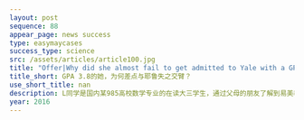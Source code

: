 ```yaml
---
layout: post
sequence: 88
appear_page: news success
type: easymaycases
success_type: science
src: /assets/articles/article100.jpg
title: "Offer|Why did she almost fail to get admitted to Yale with a GPA 3.8/4.0?"
title_short: GPA 3.8的她，为何差点与耶鲁失之交臂？
use_short_title: nan
description: L同学是国内某985高校数学专业的在读大三学生，通过父母的朋友了解到易美教育。L同学父母在L同学上大学后一直有送L同学出国深造的意愿，但因为感受到国内机构日益趋同，并未在国内寻找中介，而是更希望找一家扎根在美国本土对院校更了解的公司辅助申请。L同学在校成绩一直很好，保持在3.8以上，自己也是从大一就开始准备GRE的备考，目标院校就是美国综合排名前二十。
year: 2016
---
```


